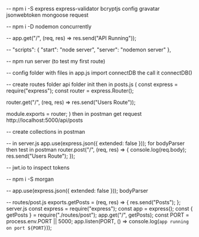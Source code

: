 -- npm i -S express express-validator bcryptjs config gravatar jsonwebtoken mongoose request

-- npm i -D nodemon concurrently

-- app.get("/", (req, res) => res.send("API Running"));

-- "scripts": {
"start": "node server",
"server": "nodemon server"
},

-- npm run server (to test my first route)

-- config folder with files
in app.js import connectDB the call it connectDB()

-- create routes folder api folder init
then in posts.js
(
const express = require("express");
const router = express.Router();

router.get("/", (req, res) => res.send("Users Route"));

module.exports = router;
)
then in postman get request http://localhost:5000/api/posts

-- create collections in postman

-- in server.js
app.use(express.json({ extended: false })); for bodyParser
then test in postman
router.post("/", (req, res) => {
console.log(req.body);
res.send("Users Route");
});

-- jwt.io to inspect tokens

-- npm i -S morgan

-- app.use(express.json({ extended: false })); bodyParser

-- routes/post.js
exports.getPosts = (req, res) => {
res.send("Posts");
};
server.js
const express = require("express");
const app = express();
const { getPosts } = require("./routes/post");
app.get("/", getPosts);
const PORT = process.env.PORT || 5000;
app.listen(PORT, () => console.log(`app running on port ${PORT}`));
